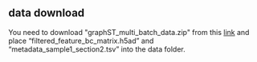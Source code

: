 
## data download 

You need to download "graphST_multi_batch_data.zip" from this [link](https://drive.google.com/file/d/1kWJk51UGe2QyLd7tOf_rBvwlcx7iXIRt/view?usp=sharing) and place “filtered_feature_bc_matrix.h5ad” and “metadata_sample1_section2.tsv” into the data folder.



